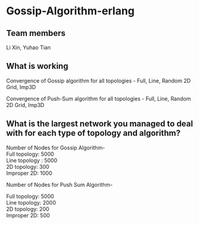 # Gossip-Algorithm-erlang
## Team members
Li Xin, Yuhao Tian
## What is working
Convergence of Gossip algorithm for all topologies - Full, Line, Random 2D Grid, Imp3D
  
Convergence of Push-Sum algorithm for all topologies - Full, Line, Random 2D Grid, Imp3D

## What is the largest network you managed to deal with for each type of topology and algorithm?
Number of Nodes for Gossip Algorithm-   
Full topology: 5000  
Line topology : 5000   
2D topology: 300    
Improper 2D: 1000   
  
Number of Nodes for Push Sum Algorithm-  

Full topology: 5000  
Line topology: 2000    
2D topology: 200  
Improper 2D: 500



